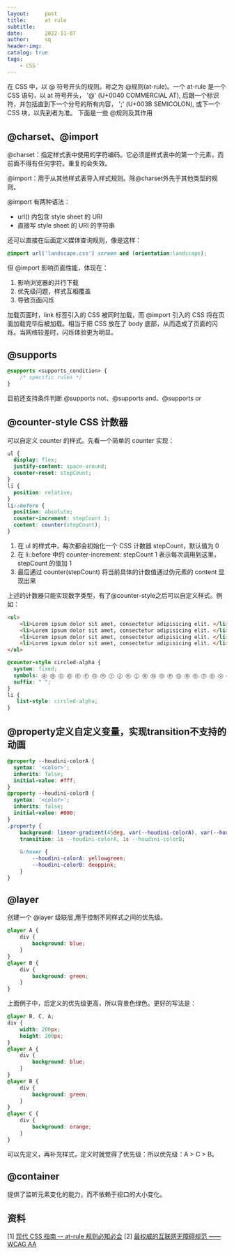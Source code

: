 ```yaml
---
layout:     post
title:      at rule
subtitle:   
date:       2022-11-07
author:     sq
header-img: 
catalog: true
tags:
    - CSS
---
```

在 CSS 中，以 @ 符号开头的规则。称之为 @规则(at-rule)。一个 at-rule 是一个 CSS 语句，以 at 符号开头， '@' (U+0040 COMMERCIAL AT), 后跟一个标识符，并包括直到下一个分号的所有内容， ';' (U+003B SEMICOLON), 或下一个 CSS 块，以先到者为准。
下面是一些 @规则及其作用
## @charset、@import
@charset：指定样式表中使用的字符编码。它必须是样式表中的第一个元素，而前面不得有任何字符。重复的会失效。

@import：用于从其他样式表导入样式规则。除@charset外先于其他类型的规则。

@import 有两种语法：
- url() 内包含 style sheet 的 URI
- 直接写 style sheet 的 URI 的字符串

还可以直接在后面定义媒体查询规则，像是这样：
```css
@import url('landscape.css') screen and (orientation:landscape);
```

但 @import 影响页面性能，体现在：
1. 影响浏览器的并行下载
2. 优先级问题，样式互相覆盖
3. 导致页面闪烁

加载页面时，link 标签引入的 CSS 被同时加载，而 @import 引入的 CSS 将在页面加载完毕后被加载。相当于把 CSS 放在了 body 底部，从而造成了页面的闪烁。当网络较差时，闪烁体验更为明显。
## @supports
```css
@supports <supports_condition> {
    /* specific rules */
}
```
目前还支持条件判断 @supports not、@supports and、@supports or
## @counter-style CSS 计数器
可以自定义 counter 的样式。先看一个简单的 counter 实现：
```css
ul {
  display: flex;
  justify-content: space-around;
  counter-reset: stepCount;
}
li {
  position: relative;
}
li::before {
  position: absolute;
  counter-increment: stepCount 1;
  content: counter(stepCount); 
}
```
1. 在 ul 的样式中，每次都会初始化一个 CSS 计数器 stepCount，默认值为 0
2. 在 li::before 中的 counter-increment: stepCount 1 表示每次调用到这里，stepCount 的值加 1
3. 最后通过 counter(stepCount) 将当前具体的计数值通过伪元素的 content 显现出来

上述的计数器只能实现数字类型，有了@counter-style之后可以自定义样式。例如：
```html
<ul>
    <li>Lorem ipsum dolor sit amet, consectetur adipisicing elit. </li>
    <li>Lorem ipsum dolor sit amet, consectetur adipisicing elit. </li>
    <li>Lorem ipsum dolor sit amet, consectetur adipisicing elit. </li>
    <li>Lorem ipsum dolor sit amet, consectetur adipisicing elit. </li>
</ul>
```
```css
@counter-style circled-alpha {
  system: fixed;
  symbols: Ⓐ Ⓑ Ⓒ Ⓓ Ⓔ Ⓕ Ⓖ Ⓗ Ⓘ Ⓙ Ⓚ Ⓛ Ⓜ Ⓝ Ⓞ Ⓟ Ⓠ Ⓡ Ⓢ Ⓣ Ⓤ Ⓥ Ⓦ Ⓧ Ⓨ Ⓩ;
  suffix: " ";
}
li {
   list-style: circled-alpha;
}
```
## @property定义自定义变量，实现transition不支持的动画
```css
@property --houdini-colorA {
  syntax: '<color>';
  inherits: false;
  initial-value: #fff;
}
@property --houdini-colorB {
  syntax: '<color>';
  inherits: false;
  initial-value: #000;
}
.property {
    background: linear-gradient(45deg, var(--houdini-colorA), var(--houdini-colorB));
    transition: 1s --houdini-colorA, 1s --houdini-colorB;
    
    &:hover {
        --houdini-colorA: yellowgreen;
        --houdini-colorB: deeppink;
    }
}
```
## @layer
创建一个 @layer 级联层,用于控制不同样式之间的优先级。
```css
@layer A {
    div {
        background: blue;
    }
}
@layer B {
    div {
        background: green;
    }
}
```
上面例子中，后定义的优先级更高，所以背景色绿色。更好的写法是：
```css
@layer B, C, A;
div {
    width: 200px;
    height: 200px;
}
@layer A {
    div {
        background: blue;
    }
}
@layer B {
    div {
        background: green;
    }
}
@layer C {
    div {
        background: orange;
    }
}
```
可以先定义，再补充样式，定义时就觉得了优先级：所以优先级：A > C > B。
## @container
提供了监听元素变化的能力，而不依赖于视口的大小变化。
## 资料
[1] [现代 CSS 指南 -- at-rule 规则必知必会](https://mp.weixin.qq.com/s/LkM_Y-9OfgXatocVsM6m6g)
[2] [最权威的互联网无障碍规范 —— WCAG AA](https://www.w3.org/Translations/WCAG21-zh/)
